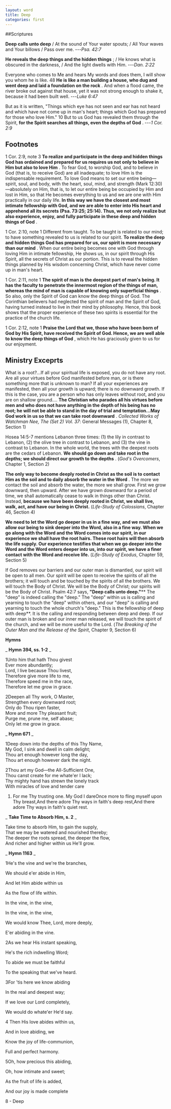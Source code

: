 ```yaml
---
layout: word
title: Deep
categories: first
---
```


##Scriptures

**Deep calls unto deep** / At the sound of Your water spouts; / All Your waves and Your billows / Pass over me.
---_Psa. 42:7_

**He reveals the deep things and the hidden things** ; / He knows what is obscured in the darkness, / And the light dwells with Him.
---_Dan. 2:22_

Everyone who comes to Me and hears My words and does them, I will show you whom he is like. 48 **He is like a man building a house, who dug and went deep and laid a foundation on the rock** . And when a flood came, the river broke out against that house, yet it was not strong enough to shake it, because it had been built well.
---_Luke 6:47_

But as it is written, "Things which eye has not seen and ear has not heard and which have not come up in man's heart; things which God has prepared for those who love Him." 10 But to us God has revealed them through the Spirit, **for the Spirit searches all things, even the depths of God** .
---_1 Cor. 2:9_

## Footnotes

1 Cor. 2:9, note 3 **To realize and participate in the deep and hidden things God has ordained and prepared for us requires us not only to believe in Him but also to love Him** . To fear God, to worship God, and to believe in God (that is, to receive God) are all inadequate; to love Him is the indispensable requirement. To love God means to set our entire being—spirit, soul, and body, with the heart, soul, mind, and strength (Mark 12:30)—absolutely on Him, that is, to let our entire being be occupied by Him and lost in Him, so that He becomes everything to us and we are one with Him practically in our daily life. **In this way we have the closest and most intimate fellowship with God, and we are able to enter into His heart and apprehend all its secrets (Psa. 73:25; 25:14). Thus, we not only realize but also experience, enjoy, and fully participate in these deep and hidden things of God** .

1 Cor. 2:10, note 1 Different from taught. To be taught is related to our mind; to have something revealed to us is related to our spirit. **To realize the deep and hidden things God has prepared for us, our spirit is more necessary than our mind** . When our entire being becomes one with God through loving Him in intimate fellowship, He shows us, in our spirit through His Spirit, all the secrets of Christ as our portion. This is to reveal the hidden things planned by His wisdom concerning Christ, which have never come up in man's heart.

1 Cor. 2:11, note 1 **The spirit of man is the deepest part of man's being. It has the faculty to penetrate the innermost region of the things of man, whereas the mind of man is capable of knowing only superficial things** . So also, only the Spirit of God can know the deep things of God. The Corinthian believers had neglected the spirit of man and the Spirit of God, having turned instead to live in their mind by philosophy. Hence, this book shows that the proper experience of these two spirits is essential for the practice of the church life.

1 Cor. 2:12, note 1 **Praise the Lord that we, those who have been born of God by His Spirit, have received the Spirit of God. Hence, we are well able to know the deep things of God** , which He has graciously given to us for our enjoyment.

## Ministry Exceprts

What is a root?…If all your spiritual life is exposed, you do not have any root. Are all your virtues before God manifested before man, or is there something more that is unknown to man? If all your experiences are manifested, then all your growth is upward; there is no downward growth. If this is the case, you are a person who has only leaves without root, and you are on shallow ground…. **The Christian who parades all his virtues before men and who does not have anything in the depth of his being has no root; he will not be able to stand in the day of trial and temptation…May God work in us so that we can take root downward** . _Collected Works of Watchman Nee, The (Set 2) Vol. 37_: General Messages (1), Chapter 8, Section 1)

Hosea 14:5-7 mentions Lebanon three times: (1) the lily in contrast to Lebanon, (2) the olive tree in contrast to Lebanon, and (3) the vine in contrast to Lebanon. In the whole world, the trees with the deepest roots are the cedars of Lebanon. **We should go down and take root in the depths; we should direct our growth to the depths** . (_God's Overcomers_, Chapter 1, Section 2)

**The only way to become deeply rooted in Christ as the soil is to contact Him as the soil and to daily absorb the water in the Word** . The more we contact the soil and absorb the water, the more we shall grow. First we grow downward, then upward. After we have grown downward for a period of time, we shall automatically cease to walk in things other than Christ. Instead, **because we have been deeply rooted in Christ, we shall live, walk, act, and have our being in Christ.** (_Life-Study of Colossians_, Chapter 46, Section 4)

**We need to let the Word go deeper in us in a fine way, and we must also allow our being to sink deeper into the Word, also in a fine way. When we go along with the Word and the Word comes into our spirit, in our experience we shall have the root hairs. These root hairs will then absorb the life supply. Our experience testifies that when we go deeper into the Word and the Word enters deeper into us, into our spirit, we have a finer contact with the Word and receive life.** (_Life-Study of Exodus_, Chapter 59, Section 5)

If God removes our barriers and our outer man is dismantled, our spirit will be open to all men. Our spirit will be open to receive the spirits of all the brothers; it will touch and be touched by the spirits of all the brothers. We will touch the Body of Christ. We will be the Body of Christ; our spirits will be the Body of Christ. Psalm 42:7 says, **"Deep calls unto deep."**** The "deep" is indeed calling the "deep." The "deep" within us is calling and yearning to touch the "deep" within others, and our "deep" is calling and yearning to touch the whole church's "deep." This is the fellowship of deep with deep**. It is the calling and responding between deep and deep. If our outer man is broken and our inner man released, we will touch the spirit of the church, and we will be more useful to the Lord. (_The Breaking of the Outer Man and the Release of the Spirit_, Chapter 9, Section 6)

**Hymns**

_ **Hymn 394, ss. 1-2** _

1Unto him that hath Thou givest  
Ever more abundantly;  
Lord, I live because Thou livest,  
Therefore give more life to me,  
Therefore speed me in the race,  
Therefore let me grow in grace.

2Deepen all Thy work, O Master,  
Strengthen every downward root;  
Only do Thou ripen faster,  
More and more Thy pleasant fruit;  
Purge me, prune me, self abase;  
Only let me grow in grace.

_ **Hymn 671** _

1Deep down into the depths of this Thy Name,  
My God, I sink and dwell in calm delight;  
Thou art enough however long the day,  
Thou art enough however dark the night.

2Thou art my God—the All-Sufficient One,  
Thou canst create for me whate'er I lack;  
Thy mighty hand has strewn the lonely track  
With miracles of love and tender care

1. For me Thy trusting one. My God I dareOnce more to fling myself upon Thy breast,And there adore Thy ways in faith's deep rest,And there adore Thy ways in faith's quiet rest.

_ **Take Time to Absorb Him, s. 2** _

Take time to absorb Him, to gain the supply,  
That we may be watered and nourished thereby;  
The deeper the roots spread, the deeper the flow,  
And richer and higher within us He'll grow.

_ **Hymn 1163** _

1He's the vine and we're the branches,

We should e'er abide in Him,

And let Him abide within us

As the flow of life within.

In the vine, in the vine,

In the vine, in the vine,

We would know Thee, Lord, more deeply,

E'er abiding in the vine.

2As we hear His instant speaking,

He's the rich indwelling Word;

To abide we must be faithful

To the speaking that we've heard.

3For 'tis here we know abiding

In the real and deepest way;

If we love our Lord completely,

We would do whate'er He'd say.

4 Then His love abides within us,

And in love abiding, we

Know the joy of life-communion,

Full and perfect harmony.

5Oh, how precious this abiding,

Oh, how intimate and sweet;

As the fruit of life is added,

And our joy is made complete

8 - Deep
